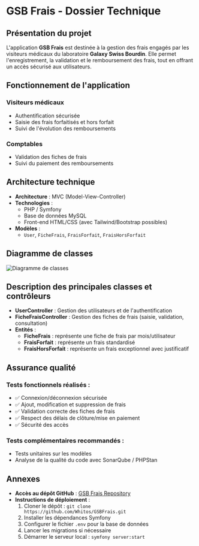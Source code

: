 
# GSB Frais - Dossier Technique

## Présentation du projet
L'application **GSB Frais** est destinée à la gestion des frais engagés par les visiteurs médicaux du laboratoire **Galaxy Swiss Bourdin**.
Elle permet l'enregistrement, la validation et le remboursement des frais, tout en offrant un accès sécurisé aux utilisateurs.

## Fonctionnement de l'application
### Visiteurs médicaux
- Authentification sécurisée
- Saisie des frais forfaitisés et hors forfait
- Suivi de l'évolution des remboursements

### Comptables
- Validation des fiches de frais
- Suivi du paiement des remboursements

## Architecture technique
- **Architecture** : MVC (Model-View-Controller)
- **Technologies** :
  - PHP / Symfony
  - Base de données MySQL
  - Front-end HTML/CSS (avec Tailwind/Bootstrap possibles)
- **Modèles** :
  - `User`, `FicheFrais`, `FraisForfait`, `FraisHorsForfait`

## Diagramme de classes
![Diagramme de classes](5e6d76f5-e2a2-4ecb-9efc-e4db4bbbdb14.png)

## Description des principales classes et contrôleurs
- **UserController** : Gestion des utilisateurs et de l'authentification
- **FicheFraisController** : Gestion des fiches de frais (saisie, validation, consultation)
- **Entités** :
  - **FicheFrais** : représente une fiche de frais par mois/utilisateur
  - **FraisForfait** : représente un frais standardisé
  - **FraisHorsForfait** : représente un frais exceptionnel avec justificatif

## Assurance qualité

### Tests fonctionnels réalisés :
- ✅ Connexion/déconnexion sécurisée
- ✅ Ajout, modification et suppression de frais
- ✅ Validation correcte des fiches de frais
- ✅ Respect des délais de clôture/mise en paiement
- ✅ Sécurité des accès

### Tests complémentaires recommandés :
- Tests unitaires sur les modèles
- Analyse de la qualité du code avec SonarQube / PHPStan

## Annexes
- **Accès au dépôt GitHub** : [GSB Frais Repository](https://github.com/Whitos/GSBFrais)
- **Instructions de déploiement** :
  1. Cloner le dépôt : `git clone https://github.com/Whitos/GSBFrais.git`
  2. Installer les dépendances Symfony
  3. Configurer le fichier `.env` pour la base de données
  4. Lancer les migrations si nécessaire
  5. Démarrer le serveur local : `symfony server:start`
